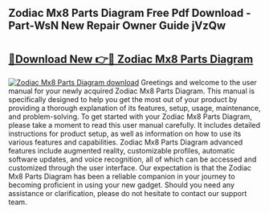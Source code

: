 ## Zodiac Mx8 Parts Diagram Free Pdf Download - Part-WsN New Repair Owner Guide jVzQw

# <h2><a href="http://dfqhlzk.blite.top/?on=Zodiac+Mx8+Parts+Diagram">🔗Download New 👉🔴 Zodiac Mx8 Parts Diagram</a></h2>

[![Zodiac Mx8 Parts Diagram download](https://i.imgur.com/lujVjoI.png)](http://dfqhlzk.blite.top/?on=Zodiac+Mx8+Parts+Diagram)
Greetings and welcome to the user manual for your newly acquired Zodiac Mx8 Parts Diagram. This manual is specifically designed to help you get the most out of your product by providing a thorough explanation of its features, setup, usage, maintenance, and problem-solving. To get started with your Zodiac Mx8 Parts Diagram, please take a moment to read this user manual carefully. It includes detailed instructions for product setup, as well as information on how to use its various features and capabilities. Zodiac Mx8 Parts Diagram advanced features include augmented reality, customizable profiles, automatic software updates, and voice recognition, all of which can be accessed and customized through the user interface. Our expectation is that the Zodiac Mx8 Parts Diagram has been a reliable companion in your journey to becoming proficient in using your new gadget. Should you need any assistance or clarification, please do not hesitate to contact our support team.
